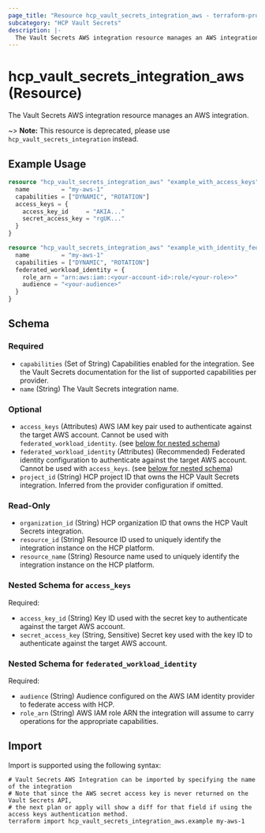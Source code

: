 ```yaml
---
page_title: "Resource hcp_vault_secrets_integration_aws - terraform-provider-hcp"
subcategory: "HCP Vault Secrets"
description: |-
  The Vault Secrets AWS integration resource manages an AWS integration.
---
```


# hcp_vault_secrets_integration_aws (Resource)

The Vault Secrets AWS integration resource manages an AWS integration.

~> **Note:** This resource is deprecated, please use `hcp_vault_secrets_integration` instead.

## Example Usage

```terraform
resource "hcp_vault_secrets_integration_aws" "example_with_access_keys" {
  name         = "my-aws-1"
  capabilities = ["DYNAMIC", "ROTATION"]
  access_keys = {
    access_key_id     = "AKIA..."
    secret_access_key = "rgUK..."
  }
}

resource "hcp_vault_secrets_integration_aws" "example_with_identity_federation" {
  name         = "my-aws-1"
  capabilities = ["DYNAMIC", "ROTATION"]
  federated_workload_identity = {
    role_arn = "arn:aws:iam::<your-account-id>:role/<your-role>>"
    audience = "<your-audience>"
  }
}
```

<!-- schema generated by tfplugindocs -->
## Schema

### Required

- `capabilities` (Set of String) Capabilities enabled for the integration. See the Vault Secrets documentation for the list of supported capabilities per provider.
- `name` (String) The Vault Secrets integration name.

### Optional

- `access_keys` (Attributes) AWS IAM key pair used to authenticate against the target AWS account. Cannot be used with `federated_workload_identity`. (see [below for nested schema](#nestedatt--access_keys))
- `federated_workload_identity` (Attributes) (Recommended) Federated identity configuration to authenticate against the target AWS account. Cannot be used with `access_keys`. (see [below for nested schema](#nestedatt--federated_workload_identity))
- `project_id` (String) HCP project ID that owns the HCP Vault Secrets integration. Inferred from the provider configuration if omitted.

### Read-Only

- `organization_id` (String) HCP organization ID that owns the HCP Vault Secrets integration.
- `resource_id` (String) Resource ID used to uniquely identify the integration instance on the HCP platform.
- `resource_name` (String) Resource name used to uniquely identify the integration instance on the HCP platform.

<a id="nestedatt--access_keys"></a>
### Nested Schema for `access_keys`

Required:

- `access_key_id` (String) Key ID used with the secret key to authenticate against the target AWS account.
- `secret_access_key` (String, Sensitive) Secret key used with the key ID to authenticate against the target AWS account.


<a id="nestedatt--federated_workload_identity"></a>
### Nested Schema for `federated_workload_identity`

Required:

- `audience` (String) Audience configured on the AWS IAM identity provider to federate access with HCP.
- `role_arn` (String) AWS IAM role ARN the integration will assume to carry operations for the appropriate capabilities.

## Import

Import is supported using the following syntax:

```shell
# Vault Secrets AWS Integration can be imported by specifying the name of the integration
# Note that since the AWS secret access key is never returned on the Vault Secrets API,
# the next plan or apply will show a diff for that field if using the access keys authentication method.
terraform import hcp_vault_secrets_integration_aws.example my-aws-1
```
